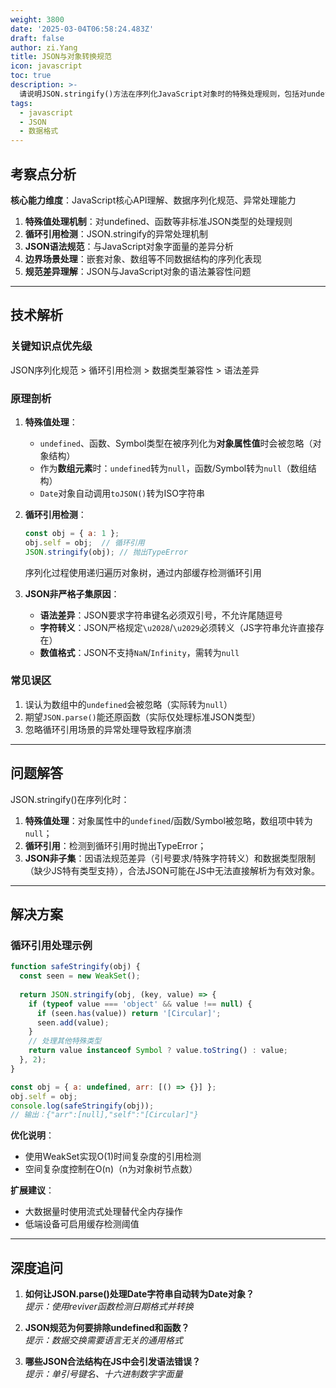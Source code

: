 ```yaml
---
weight: 3800
date: '2025-03-04T06:58:24.483Z'
draft: false
author: zi.Yang
title: JSON与对象转换规范
icon: javascript
toc: true
description: >-
  请说明JSON.stringify()方法在序列化JavaScript对象时的特殊处理规则，包括对undefined、函数和循环引用的处理方式，并解释为什么JSON不是JavaScript对象的严格子集？
tags:
  - javascript
  - JSON
  - 数据格式
---
```


## 考察点分析

**核心能力维度**：JavaScript核心API理解、数据序列化规范、异常处理能力  

1. **特殊值处理机制**：对undefined、函数等非标准JSON类型的处理规则  
2. **循环引用检测**：JSON.stringify的异常处理机制  
3. **JSON语法规范**：与JavaScript对象字面量的差异分析  
4. **边界场景处理**：嵌套对象、数组等不同数据结构的序列化表现  
5. **规范差异理解**：JSON与JavaScript对象的语法兼容性问题  

---

## 技术解析

### 关键知识点优先级

JSON序列化规范 > 循环引用检测 > 数据类型兼容性 > 语法差异

### 原理剖析

1. **特殊值处理**：
   - `undefined`、函数、Symbol类型在被序列化为**对象属性值**时会被忽略（对象结构）
   - 作为**数组元素**时：`undefined`转为`null`，函数/Symbol转为`null`（数组结构）
   - `Date`对象自动调用`toJSON()`转为ISO字符串

2. **循环引用检测**：

   ```javascript
   const obj = { a: 1 };
   obj.self = obj;  // 循环引用
   JSON.stringify(obj); // 抛出TypeError
   ```

   序列化过程使用递归遍历对象树，通过内部缓存检测循环引用

3. **JSON非严格子集原因**：
   - **语法差异**：JSON要求字符串键名必须双引号，不允许尾随逗号
   - **字符转义**：JSON严格规定`\u2028`/`\u2029`必须转义（JS字符串允许直接存在）
   - **数值格式**：JSON不支持`NaN`/`Infinity`，需转为`null`

### 常见误区

1. 误认为数组中的`undefined`会被忽略（实际转为`null`）
2. 期望`JSON.parse()`能还原函数（实际仅处理标准JSON类型）
3. 忽略循环引用场景的异常处理导致程序崩溃

---

## 问题解答

JSON.stringify()在序列化时：  

1. **特殊值处理**：对象属性中的`undefined`/函数/Symbol被忽略，数组项中转为`null`；
2. **循环引用**：检测到循环引用时抛出TypeError；  
3. **JSON非子集**：因语法规范差异（引号要求/特殊字符转义）和数据类型限制（缺少JS特有类型支持），合法JSON可能在JS中无法直接解析为有效对象。

---

## 解决方案

### 循环引用处理示例

```javascript
function safeStringify(obj) {
  const seen = new WeakSet();
  
  return JSON.stringify(obj, (key, value) => {
    if (typeof value === 'object' && value !== null) {
      if (seen.has(value)) return '[Circular]';
      seen.add(value);
    }
    // 处理其他特殊类型
    return value instanceof Symbol ? value.toString() : value;
  }, 2);
}

const obj = { a: undefined, arr: [() => {}] };
obj.self = obj;
console.log(safeStringify(obj)); 
// 输出：{"arr":[null],"self":"[Circular]"}
```

**优化说明**：  

- 使用WeakSet实现O(1)时间复杂度的引用检测
- 空间复杂度控制在O(n)（n为对象树节点数）

**扩展建议**：  

- 大数据量时使用流式处理替代全内存操作
- 低端设备可启用缓存检测阈值

---

## 深度追问

1. **如何让JSON.parse()处理Date字符串自动转为Date对象？**  
   *提示：使用reviver函数检测日期格式并转换*

2. **JSON规范为何要排除undefined和函数？**  
   *提示：数据交换需要语言无关的通用格式*

3. **哪些JSON合法结构在JS中会引发语法错误？**  
   *提示：单引号键名、十六进制数字字面量*
